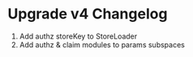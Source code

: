 # Upgrade v4 Changelog

1. Add authz storeKey to StoreLoader
2. Add authz & claim modules to params subspaces


